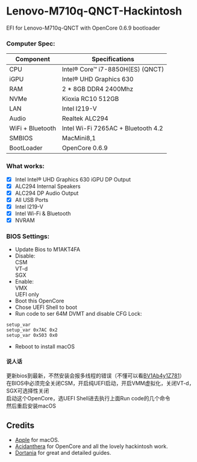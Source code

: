 # Lenovo-M710q-QNCT-Hackintosh
EFI for Lenovo-M710q-QNCT with OpenCore 0.6.9 bootloader

### Computer Spec:

| Component        | Specifications                         |
| ---------------- | ---------------------------------------|
| CPU              | Intel® Core™ i7-8850H(ES) (QNCT)       |
| iGPU             | Intel® UHD Graphics 630                |
| RAM              | 2 * 8GB DDR4 2400Mhz                   |
| NVMe             | Kioxia RC10 512GB                      |
| LAN              | Intel I219-V                           |
| Audio            | Realtek ALC294                         |
| WiFi + Bluetooth | Intel Wi-Fi 7265AC + Bluetooth 4.2    |
| SMBIOS           | MacMini8,1                             |
| BootLoader       | OpenCore 0.6.9                         |

### What works:

- [x] Intel Intel® UHD Graphics 630 iGPU DP Output
- [x] ALC294 Internal Speakers
- [x] ALC294 DP Audio Output
- [x] All USB Ports
- [x] Intel I219-V
- [x] Intel Wi-Fi & Bluetooth
- [x] NVRAM

### BIOS Settings:

* Update Bios to M1AKT4FA  
* Disable:  
CSM  
VT-d  
SGX  
* Enable:  
VMX  
UEFI only  
* Boot this OpenCore
* Chose UEFI Shell to boot
* Run code to ser 64M DVMT and disable CFG Lock:
```
setup_var   
setup_var 0x7AC 0x2  
setup_var 0x503 0x0  
```
* Reboot to install macOS

#### 说人话
更新bios到最新，不然安装会报多线程的错误（不懂可以看[BV1Ab4y1Z781](https://www.bilibili.com/video/BV1Ab4y1Z781)）  
在BIOS中必须完全关闭CSM，开启纯UEFI启动，开启VMM虚拟化，关闭VT-d，SGX可选择性关闭  
启动这个OpenCore，选UEFI Shell进去执行上面Run code的几个命令  
然后重启安装macOS

## Credits

- [Apple](https://apple.com) for macOS.
- [Acidanthera](https://github.com/acidanthera) for OpenCore and all the lovely hackintosh work.
- [Dortania](https://github.com/dortania) for great and detailed guides.
